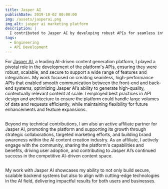 ```yaml
---
title: Jasper AI
publishDate: 2019-10-02 00:00:00
img: /assets/jasperai.png
img_alt: jasper ai marketing platform
description: |
  I contributed to Jasper AI by developing robust APIs for seamless integration and high performance, ensuring smooth communication between systems. I also conducted extensive penetration testing and security audits to enhance platform security. As an active affiliate partner, I help drive growth and promote Jasper AI within the AI content creation space.
tags:
  - Engineering
  - API Development
---
```


For <a href="https://www.jasper.ai/use-cases/seo?fpr=rushlow-media&fp_sid=seo">Jasper AI</a>, a leading AI-driven content generation platform, I played a pivotal role in the development of the platform's APIs, ensuring they were robust, scalable, and secure to support a wide range of features and integrations. My work focused on creating seamless, high-performance APIs that enabled smooth communication between the front-end and back-end systems, optimizing Jasper AI’s ability to generate high-quality, contextually relevant content at scale. I employed best practices in API design and architecture to ensure the platform could handle large volumes of data and requests efficiently, while maintaining flexibility for future enhancements and feature expansions.
##

Beyond my technical contributions, I am also an active affiliate partner for Jasper AI, promoting the platform and supporting its growth through strategic collaborations, targeted marketing efforts, and building brand awareness within the AI content creation industry. As an affiliate, I actively engage with the community, sharing the platform's capabilities and benefits, driving user adoption, and contributing to Jasper AI’s continued success in the competitive AI-driven content space.
##
My work with Jasper AI showcases my ability to not only build secure, scalable backend systems but also to align with cutting-edge technologies in the AI field, delivering impactful results for both users and businesses.
